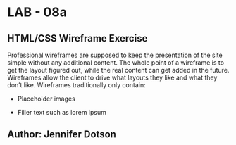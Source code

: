 # LAB - 08a

## HTML/CSS Wireframe Exercise

Professional wireframes are supposed to keep the presentation of the site simple without any additional content. The whole point of a wireframe is to get the layout figured out, while the real content can get added in the future. Wireframes allow the client to drive what layouts they like and what they don’t like. Wireframes traditionally only contain:

- Placeholder images

- Filler text such as lorem ipsum

## Author: Jennifer Dotson
